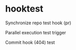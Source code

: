 # hooktest

Synchronize repo test hook (pr)

Parallel execution test trigger 

Commit hook (404) test


